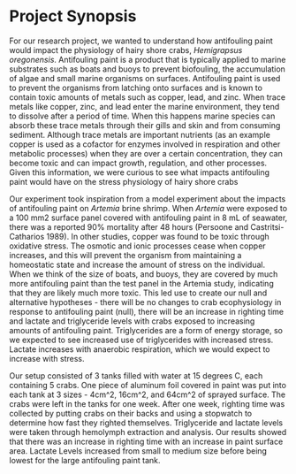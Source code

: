 # Project Synopsis

For our research project, we wanted to understand how antifouling paint would impact the physiology of hairy shore crabs, *Hemigrapsus oregonensis*. Antifouling paint is a product that is typically applied to marine substrates such as boats and buoys to prevent biofouling, the accumulation of algae and small marine organisms on surfaces. Antifouling paint is used to prevent the organisms from latching onto surfaces and is known to contain toxic amounts of metals such as copper, lead, and zinc. When trace metals like copper, zinc, and lead enter the marine environment, they tend to dissolve after a period of time. When this happens marine species can absorb these trace metals through their gills and skin and from consuming sediment. Although trace metals are important nutrients (as an example copper is used as a cofactor for enzymes involved in respiration and other metabolic processes) when they are over a certain concentration, they can become toxic and can impact growth, regulation, and other processes. Given this information, we were curious to see what impacts antifouling paint would have on the stress physiology of hairy shore crabs

Our experiment took inspiration from a model experiment about the impacts of antifouling paint on *Artemia* brine shrimp. When *Artemia* were exposed to a 100 mm2 surface panel covered with antifouling paint in 8 mL of seawater, there was a reported 90% mortality after 48 hours (Persoone and Castritsi-Catharios 1989). In other studies, copper was found to be toxic through oxidative stress. The osmotic and ionic processes cease when copper increases, and this will prevent the organism from maintaining a homeostatic state and increase the amount of stress on the individual. When we think of the size of boats, and buoys, they are covered by much more antifouling paint than the test panel in the Artemia study, indicating that they are likely much more toxic. This led use to create our null and alternative hypotheses - there will be no changes to crab ecophysiology in response to antifouling paint (null), there will be an increase in righting time and lactate and triglyceride levels with crabs exposed to increasing amounts of antifouling paint. Triglycerides are a form of energy storage, so we expected to see increased use of triglycerides with increased stress. Lactate increases with anaerobic respiration, which we would expect to increase with stress.

Our setup consisted of 3 tanks filled with water at 15 degrees C, each containing 5 crabs. One piece of aluminum foil covered in paint was put into each tank at 3 sizes - 4cm^2, 16cm^2, and 64cm^2 of sprayed surface. The crabs were left in the tanks for one week. After one week, righting time was collected by putting crabs on their backs and using a stopwatch to determine how fast they righted themselves. Triglyceride and lactate levels were taken through hemolymph extraction and analysis. Our results showed that there was an increase in righting time with an increase in paint surface area. Lactate Levels increased from small to medium size before being lowest for the large antifouling paint tank. 
